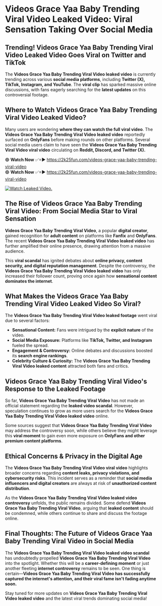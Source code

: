 # Videos Grace Yaa Baby Trending Viral Video Leaked Video: Viral Sensation Taking Over Social Media

## **Trending! Videos Grace Yaa Baby Trending Viral Video Leaked Video Goes Viral on Twitter and TikTok**
The **Videos Grace Yaa Baby Trending Viral Video leaked video** is currently trending across various **social media platforms**, including **Twitter (X), TikTok, Instagram, and YouTube**. The **viral clip** has sparked massive online discussions, with fans eagerly searching for the **latest updates** on this controversial footage.

## **Where to Watch Videos Grace Yaa Baby Trending Viral Video Leaked Video?**
Many users are wondering **where they can watch the full viral video**. The **Videos Grace Yaa Baby Trending Viral Video leaked video** reportedly surfaced on **OnlyFans** before making rounds on other platforms. Several social media users claim to have seen the **Videos Grace Yaa Baby Trending Viral Video viral video** circulating on **Reddit, Discord, and Twitter (X).**

🟢 **Watch Now** ✅=► https://2k25fun.com/videos-grace-yaa-baby-trending-viral-video  
🟢 **Watch Now** ✅=► https://2k25fun.com/videos-grace-yaa-baby-trending-viral-video  

[![Watch Leaked Video.](https://miro.medium.com/v2/resize:fit:828/format:webp/1*cilzJN44JGOrTw9NJCrNHA.gif "Watch Leaked Video")](https://2k25fun.com/videos-grace-yaa-baby-trending-viral-video)

## **The Rise of Videos Grace Yaa Baby Trending Viral Video: From Social Media Star to Viral Sensation**
**Videos Grace Yaa Baby Trending Viral Video**, a popular **digital creator**, gained recognition for **adult content** on platforms like **Fanfix** and **OnlyFans**. The recent **Videos Grace Yaa Baby Trending Viral Video leaked video** has further amplified their online presence, drawing attention from a massive audience.

This **viral scandal** has ignited debates about **online privacy, content security, and digital reputation management**. Despite the controversy, the **Videos Grace Yaa Baby Trending Viral Video leaked video** has only increased their follower count, proving once again how **sensational content dominates the internet**.

## **What Makes the Videos Grace Yaa Baby Trending Viral Video Leaked Video So Viral?**
The **Videos Grace Yaa Baby Trending Viral Video leaked footage** went viral due to several factors:
- **Sensational Content:** Fans were intrigued by the **explicit nature** of the video.
- **Social Media Exposure:** Platforms like **TikTok, Twitter, and Instagram** fueled the spread.
- **Engagement & Controversy:** Online debates and discussions boosted its **search engine rankings**.
- **Celebrity Culture & Curiosity:** The **Videos Grace Yaa Baby Trending Viral Video leaked content** attracted both fans and critics.

## **Videos Grace Yaa Baby Trending Viral Video's Response to the Leaked Footage**
So far, **Videos Grace Yaa Baby Trending Viral Video** has not made an official statement regarding the **leaked video scandal**. However, speculation continues to grow as more users search for the **Videos Grace Yaa Baby Trending Viral Video leaked video** online.

Some sources suggest that **Videos Grace Yaa Baby Trending Viral Video** may address the controversy soon, while others believe they might leverage this **viral moment** to gain even more exposure on **OnlyFans and other premium content platforms**.

## **Ethical Concerns & Privacy in the Digital Age**
The **Videos Grace Yaa Baby Trending Viral Video viral video** highlights broader concerns regarding **content leaks, privacy violations, and cybersecurity risks**. This incident serves as a reminder that **social media influencers and digital creators** are always at risk of **unauthorized content distribution**.

As the **Videos Grace Yaa Baby Trending Viral Video leaked video controversy** unfolds, the public remains divided. Some defend **Videos Grace Yaa Baby Trending Viral Video**, arguing that **leaked content** should be condemned, while others continue to share and discuss the footage online.

## **Final Thoughts: The Future of Videos Grace Yaa Baby Trending Viral Video in Social Media**
The **Videos Grace Yaa Baby Trending Viral Video leaked video scandal** has undoubtedly propelled **Videos Grace Yaa Baby Trending Viral Video** into the spotlight. Whether this will be a **career-defining moment** or just another fleeting **internet controversy** remains to be seen. One thing is certain—**Videos Grace Yaa Baby Trending Viral Video has successfully captured the internet's attention, and their viral fame isn't fading anytime soon.**

Stay tuned for more updates on **Videos Grace Yaa Baby Trending Viral Video leaked video** and the latest viral trends dominating social media!